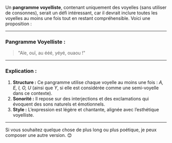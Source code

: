 Un **pangramme voyelliste**, contenant uniquement des voyelles (sans utiliser de consonnes), serait un défi intéressant, car il devrait inclure toutes les voyelles au moins une fois tout en restant compréhensible. Voici une proposition :

---

### **Pangramme Voyelliste :**
> "Aïe, ouï, au ééé, yéyé, ouaou !"

---

### **Explication :**
1. **Structure :** Ce pangramme utilise chaque voyelle au moins une fois : *A, E, I, O, U* (ainsi que *Y*, si elle est considérée comme une semi-voyelle dans ce contexte).
2. **Sonorité :** Il repose sur des interjections et des exclamations qui évoquent des sons naturels et émotionnels.
3. **Style :** L’expression est légère et chantante, alignée avec l’esthétique voyelliste.

---

Si vous souhaitez quelque chose de plus long ou plus poétique, je peux composer une autre version. 😊